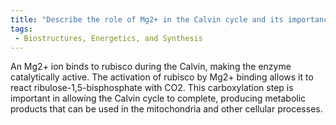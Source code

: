 ```yaml
---
title: "Describe the role of Mg2+ in the Calvin cycle and its importance for rubisco activity."
tags:
 - Biostructures, Energetics, and Synthesis
---
```

An Mg2+ ion binds to rubisco during the Calvin, making the enzyme catalytically active. The activation of rubisco by Mg2+ binding allows it to react ribulose-1,5-bisphosphate with CO2. This carboxylation step is important in allowing the Calvin cycle to complete, producing metabolic products that can be used in the mitochondria and other cellular processes. 
